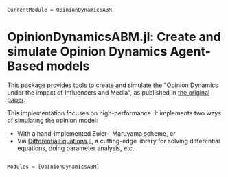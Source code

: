 ```@meta
CurrentModule = OpinionDynamicsABM
```

# OpinionDynamicsABM.jl: Create and simulate Opinion Dynamics Agent-Based models

This package provides tools to create and simulate the "Opinion Dynamics under the impact
of Influencers and Media", as published in [the original
paper](https://doi.org/10.1038/s41598-023-46187-9).

This implementation focuses on high-performance. It implements two ways of simulating the
opinion model:
- With a hand-implemented Euler--Maruyama scheme, or
- Via [DifferentialEquations.jl](https://docs.sciml.ai/DiffEqDocs/stable/), a cutting-edge
  library for solving differential equations, doing parameter analysis, etc...

```@index
```

```@autodocs
Modules = [OpinionDynamicsABM]
```

